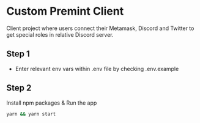 # Custom Premint Client
Client project where users connect their Metamask, Discord and Twitter to get special roles in relative Discord server.

## Step 1
- Enter relevant env vars within .env file by checking .env.example

## Step 2

Install npm packages & Run the app

```bat
yarn && yarn start

```
